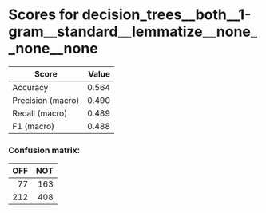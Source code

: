 # Scores for decision_trees__both__1-gram__standard__lemmatize__none__none__none
|      Score      |Value|
|-----------------|----:|
|Accuracy         |0.564|
|Precision (macro)|0.490|
|Recall (macro)   |0.489|
|F1 (macro)       |0.488|

### Confusion matrix:
|OFF|NOT|
|--:|--:|
| 77|163|
|212|408|
